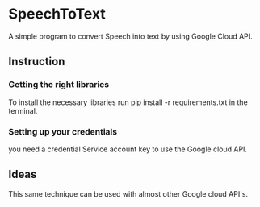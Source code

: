 # SpeechToText
A simple program to convert Speech into text by using Google Cloud API.

## Instruction

### Getting the right libraries

To install the necessary libraries run pip install -r requirements.txt in the terminal.

### Setting up your credentials

you need a credential Service account key to use the Google cloud API.

## Ideas

This same technique can be used with almost other Google cloud API's.

